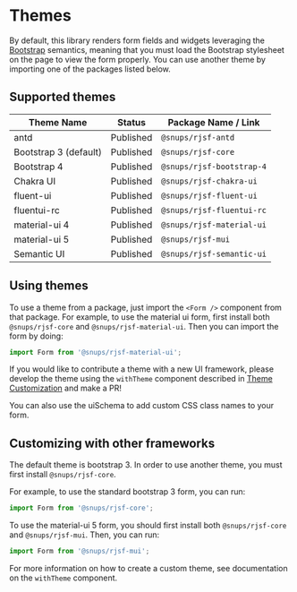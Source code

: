 # Themes

By default, this library renders form fields and widgets leveraging the [Bootstrap](http://getbootstrap.com/) semantics,
meaning that you must load the Bootstrap stylesheet on the page to view the form properly. You can use another theme by importing one of the packages listed below.

## Supported themes

| Theme Name            | Status    | Package Name / Link |
| --------------------- | --------- | ------------------- |
| antd                  | Published | `@snups/rjsf-antd`        |
| Bootstrap 3 (default) | Published | `@snups/rjsf-core`        |
| Bootstrap 4           | Published | `@snups/rjsf-bootstrap-4` |
| Chakra UI             | Published | `@snups/rjsf-chakra-ui`   |
| fluent-ui             | Published | `@snups/rjsf-fluent-ui`   |
| fluentui-rc           | Published | `@snups/rjsf-fluentui-rc` |
| material-ui 4         | Published | `@snups/rjsf-material-ui` |
| material-ui 5         | Published | `@snups/rjsf-mui`         |
| Semantic UI           | Published | `@snups/rjsf-semantic-ui` |

## Using themes

To use a theme from a package, just import the `<Form />` component from that package. For example, to use the material ui form,
first install both `@snups/rjsf-core` and `@snups/rjsf-material-ui`. Then you can import the form by doing:

```ts
import Form from '@snups/rjsf-material-ui';
```

If you would like to contribute a theme with a new UI framework, please develop the theme using the `withTheme` component described in [Theme Customization](../advanced-customization/custom-themes.md) and make a PR!

You can also use the uiSchema to add custom CSS class names to your form.

## Customizing with other frameworks

The default theme is bootstrap 3. In order to use another theme, you must first install `@snups/rjsf-core`.

For example, to use the standard bootstrap 3 form, you can run:

```ts
import Form from '@snups/rjsf-core';
```

To use the material-ui 5 form, you should first install both `@snups/rjsf-core` and `@snups/rjsf-mui`. Then, you can run:

```ts
import Form from '@snups/rjsf-mui';
```

For more information on how to create a custom theme, see documentation on the `withTheme` component.
